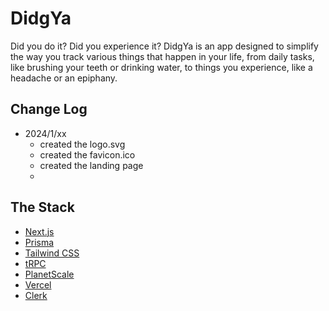 # DidgYa

Did you do it? Did you experience it? DidgYa is an app designed to simplify the way you track various things that happen in your life, from daily tasks, like brushing your teeth or drinking water, to things you experience, like a headache or an epiphany.

## Change Log
- 2024/1/xx
    - created the logo.svg
    - created the favicon.ico
    - created the landing page
    - 

## The Stack
- [Next.js](https://nextjs.org)
- [Prisma](https://prisma.io)
- [Tailwind CSS](https://tailwindcss.com)
- [tRPC](https://trpc.io)
- [PlanetScale](https://planetscale.com/)
- [Vercel](https://vercel.com/)
- [Clerk](https://clerk.com/)